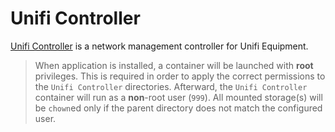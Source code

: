 # Unifi Controller

[Unifi Controller](https://github.com/jacobalberty/unifi-docker) is a network management controller for Unifi Equipment.

> When application is installed, a container will be launched with **root** privileges.
> This is required in order to apply the correct permissions to the `Unifi Controller` directories.
> Afterward, the `Unifi Controller` container will run as a **non**-root user (`999`).
> All mounted storage(s) will be `chown`ed only if the parent directory does not match the configured user.
